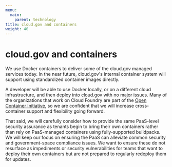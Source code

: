 ```yaml
---
menu:
  main:
    parent: technology
title: cloud.gov and containers
weight: 40
---
```


# cloud.gov and containers
We use Docker containers to deliver some of the cloud.gov managed services today. In the near future, cloud.gov's internal container system will support using standardized container images directly.

A developer will be able to use Docker locally, or on a different cloud infrastructure, and then deploy into cloud.gov with no major issues. Many of the organizations that work on Cloud Foundry are part of the [Open Container Initiative](http://www.opencontainers.org/), so we are confident that we will increase cross-container support and flexibility going forward.

That said, we will carefully consider how to provide the same PaaS-level security assurance as tenants begin to bring their own containers rather than rely on PaaS-managed containers using fully-supported buildpacks. We will keep our focus on ensuring the PaaS can alleviate common security and government-space compliance issues. We want to ensure these do not resurface as impediments or security vulnerabilities for teams that want to deploy their own containers but are not prepared to regularly redeploy them for updates.
